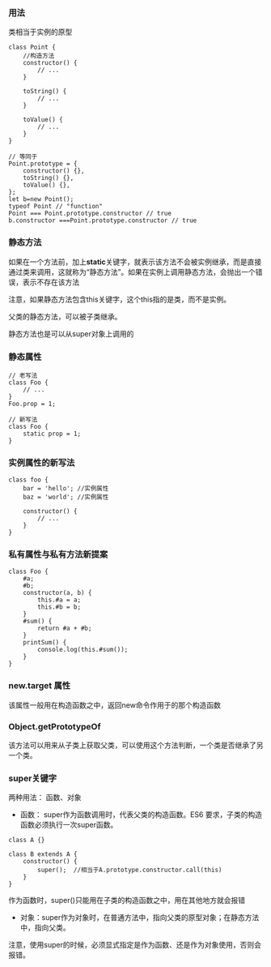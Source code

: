 


### 用法
类相当于实例的原型
```
class Point {
    //构造方法
    constructor() {
        // ...
    }

    toString() {
        // ...
    }

    toValue() {
        // ...
    }
}

// 等同于
Point.prototype = {
    constructor() {},
    toString() {},
    toValue() {},
};
let b=new Point();
typeof Point // "function"
Point === Point.prototype.constructor // true
b.constructor ===Point.prototype.constructor // true
```

### 静态方法
如果在一个方法前，加上**static**关键字，就表示该方法不会被实例继承，而是直接通过类来调用，这就称为“静态方法”。如果在实例上调用静态方法，会抛出一个错误，表示不存在该方法


注意，如果静态方法包含this关键字，这个this指的是类，而不是实例。

父类的静态方法，可以被子类继承。

静态方法也是可以从super对象上调用的

### 静态属性
```
// 老写法
class Foo {
    // ...
}
Foo.prop = 1;

// 新写法
class Foo {
    static prop = 1;
}
```

### 实例属性的新写法
```
class foo {
    bar = 'hello'; //实例属性
    baz = 'world'; //实例属性

    constructor() {
        // ...
    }
}
```

### 私有属性与私有方法新提案
```
class Foo {
    #a;
    #b;
    constructor(a, b) {
        this.#a = a;
        this.#b = b;
    }
    #sum() {
        return #a + #b;
    }
    printSum() {
        console.log(this.#sum());
    }
}
```

### new.target 属性 
该属性一般用在构造函数之中，返回new命令作用于的那个构造函数


### Object.getPrototypeOf
该方法可以用来从子类上获取父类，可以使用这个方法判断，一个类是否继承了另一个类。

### super关键字
两种用法： 函数、对象
* 函数： super作为函数调用时，代表父类的构造函数。ES6 要求，子类的构造函数必须执行一次super函数。
```
class A {}

class B extends A {
    constructor() {
        super();  //相当于A.prototype.constructor.call(this)
    }
}
```
作为函数时，super()只能用在子类的构造函数之中，用在其他地方就会报错
* 对象：super作为对象时，在普通方法中，指向父类的原型对象；在静态方法中，指向父类。


注意，使用super的时候，必须显式指定是作为函数、还是作为对象使用，否则会报错。